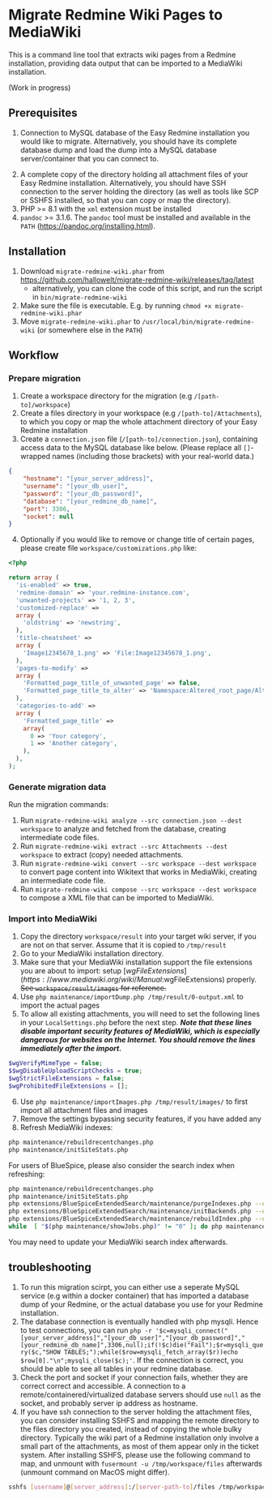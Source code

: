 # Migrate Redmine Wiki Pages to MediaWiki

This is a command line tool that extracts wiki pages from a Redmine installation, providing data output that can be imported to a MediaWiki installation.

(Work in progress)

## Prerequisites
1. Connection to MySQL database of the Easy Redmine installation you would like to migrate. Alternatively, you should have its complete database dump and load the dump into a MySQL database server/container that you can connect to.
<!--TODO: specify data tables needed-->
2. A complete copy of the directory holding all attachment files of your Easy Redmine installation. Alternatively, you should have SSH connection to the server holding the directory (as well as tools like SCP or SSHFS installed, so that you can copy or map the directory).
3. PHP >= 8.1 with the `xml` extension must be installed
4. `pandoc` >= 3.1.6. The `pandoc` tool must be installed and available in the `PATH` (https://pandoc.org/installing.html).

## Installation
1. Download `migrate-redmine-wiki.phar` from https://github.com/hallowelt/migrate-redmine-wiki/releases/tag/latest
    - alternatively, you can clone the code of this script, and run the script in `bin/migrate-redmine-wiki`
2. Make sure the file is executable. E.g. by running `chmod +x migrate-redmine-wiki.phar`
3. Move `migrate-redmine-wiki.phar` to `/usr/local/bin/migrate-redmine-wiki` (or somewhere else in the `PATH`)

## Workflow

### Prepare migration
1. Create a workspace directory for the migration (e.g `/[path-to]/workspace`)
2. Create a files directory in your workspace (e.g `/[path-to]/Attachments`), to which you copy or map the whole attachment directory of your Easy Redmine installation
3. Create a `connection.json` file (`/[path-to]/connection.json`), containing access data to the MySQL database like below. (Please replace all `[]`-wrapped names (including those brackets) with your real-world data.)
```json
{
    "hostname": "[your_server_address]",
    "username": "[your_db_user]",
    "password": "[your_db_password]",
    "database": "[your_redmine_db_name]",
    "port": 3306,
    "socket": null
}
```
4. Optionally if you would like to remove or change title of certain pages, please create file `workspace/customizations.php` like:
```php
<?php

return array (
  'is-enabled' => true,
  'redmine-domain' => 'your.redmine-instance.com',
  'unwanted-projects' => '1, 2, 3',
  'customized-replace' => 
  array (
    'oldstring' => 'newstring',
  ),
  'title-cheatsheet' => 
  array (
    'Image12345678_1.png' => 'File:Image12345678_1.png',
  ),
  'pages-to-modify' => 
  array (
    'Formatted_page_title_of_unwanted_page' => false,
    'Formatted_page_title_to_alter' => 'Namespace:Altered_root_page/Altered_title',
  ),
  'categories-to-add' => 
  array (
    'Formatted_page_title' => 
    array(
      0 => 'Your category',
      1 => 'Another category',
    ),
  ),
);
```
### Generate migration data
Run the migration commands:
1. Run `migrate-redmine-wiki analyze --src connection.json --dest workspace` to analyze and fetched from the database, creating intermediate code files.
2. Run `migrate-redmine-wiki extract --src Attachments --dest workspace` to extract (copy) needed attachments.
3. Run `migrate-redmine-wiki convert --src workspace --dest workspace` to convert page content into Wikitext that works in MediaWiki, creating an intermediate code file.
4. Run `migrate-redmine-wiki compose --src workspace --dest workspace` to compose a XML file that can be imported to MediaWiki.
### Import into MediaWiki
1. Copy the directory `workspace/result` into your target wiki server, if you are not on that server. Assume that it is copied to `/tmp/result`
2. Go to your MediaWiki installation directory.
3. Make sure that your MediaWiki installation support the file extensions you are about to import: setup [$wgFileExtensions](https://www.mediawiki.org/wiki/Manual:$wgFileExtensions) properly. ~~See `workspace/result/images` for reference.~~
4. Use `php maintenance/importDump.php /tmp/result/0-output.xml` to import the actual pages
5. To allow all existing attachments, you will need to set the following lines in your `LocalSettings.php` before the next step. ***Note that these lines disable important security features of MediaWiki, which is especially dangerous for websites on the Internet. You should remove the lines immediately after the import.***
```php
$wgVerifyMimeType = false;
$$wgDisableUploadScriptChecks = true;
$wgStrictFileExtensions = false;
$wgProhibitedFileExtensions = [];
```
6. Use `php maintenance/importImages.php /tmp/result/images/` to first import all attachment files and images
7. Remove the settings bypassing security features, if you have added any
8. Refresh MediaWiki indexes:
```sh
php maintenance/rebuildrecentchanges.php
php maintenance/initSiteStats.php

```
For users of BlueSpice, please also consider the search index when refreshing:
```sh
php maintenance/rebuildrecentchanges.php
php maintenance/initSiteStats.php
php extensions/BlueSpiceExtendedSearch/maintenance/purgeIndexes.php --quick
php extensions/BlueSpiceExtendedSearch/maintenance/initBackends.php --quick
php extensions/BlueSpiceExtendedSearch/maintenance/rebuildIndex.php --quick
while  [ "$(php maintenance/showJobs.php)" != "0" ]; do php maintenance/runJobs.php --maxjobs 100; done
```

You may need to update your MediaWiki search index afterwards.

## troubleshooting
1. To run this migration scirpt, you can either use a seperate MySQL service (e.g within a docker container) that has imported a database dump of your Redmine, or  the actual database you use for your Redmine installation.
2. The database connection is eventually handled with php mysqli. Hence to test connections, you can run `php -r '$c=mysqli_connect("[your_server_address]","[your_db_user]","[your_db_password]","[your_redmine_db_name]",3306,null);if(!$c)die("Fail");$r=mysqli_query($c,"SHOW TABLES;");while($row=mysqli_fetch_array($r))echo $row[0]."\n";mysqli_close($c);'`. If the connection is correct, you should be able to see all tables in your redmine database. 
3. Check the port and socket if your connection fails, whether they are correct correct and accessible. A connection to a remote/containered/virtualized database servers should use `null` as the socket, and probably server ip address as hostname. 
4. If you have ssh connection to the server holding the attachment files, you can consider installing SSHFS and mapping the remote directory to the files directory you created, instead of copying the whole bulky directory. Typically the wiki part of a Redmine installation only involve a small part of the attachments, as most of them appear only in the ticket system. After installing SSHFS, please use the following command to map, and unmount with `fusermount -u /tmp/workspace/files` afterwards (unmount command on MacOS might differ).
```sh
sshfs [username]@[server_address]:/[server-path-to]/files /tmp/workspace/files
```
